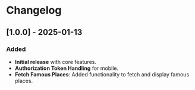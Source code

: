 # Changelog

## [1.0.0] - 2025-01-13
### Added
- **Initial release** with core features.
- **Authorization Token Handling** for mobile.
- **Fetch Famous Places**: Added functionality to fetch and display famous places.

